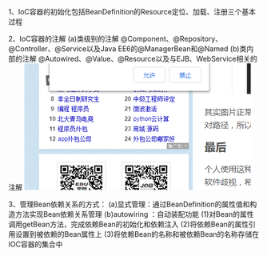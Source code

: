 1、IoC容器的初始化包括BeanDefinition的Resource定位、加载、注册三个基本过程

2、IoC容器的注解
	(a)类级别的注解
		@Component、@Repository、@Controller、@Service以及Java EE6的@ManagerBean和@Named
	(b)类内部的注解
		@Autowired、@Value、@Resource以及与EJB、WebService相关的注解
		![捕获](Untitled.assets/捕获.PNG)

3、管理Bean依赖关系的方式：
	(a)显式管理：通过BeanDefinition的属性值和构造方法实现Bean依赖关系管理
	(b)autowiring ：自动装配功能
		(1)对Bean的属性调用getBean方法，完成依赖Bean的初始化和依赖注入
		(2)将依赖Bean的属性引用设置到被依赖的Bean属性上
		(3)将依赖Bean的名称和被依赖Bean的名称存储在IOC容器的集合中